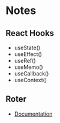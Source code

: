 # Notes
## React Hooks
- useState()
- useEffect()
- useRef()
- useMemo()
- useCallback()
- useContext()

## Roter
- [Documentation](https://v5.reactrouter.com/web/guides/quick-start)
